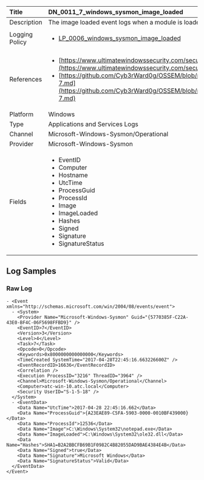 | Title          | DN_0011_7_windows_sysmon_image_loaded                                                                                                      |
|:---------------|:-----------------------------------------------------------------------------------------------------------------|
| Description    | The image loaded event logs when a module is loaded in a specific process                                                                                                |
| Logging Policy | <ul><li>[LP_0006_windows_sysmon_image_loaded](../Logging_Policies/LP_0006_windows_sysmon_image_loaded.md)</li></ul> |
| References     | <ul><li>[https://www.ultimatewindowssecurity.com/securitylog/encyclopedia/event.aspx?eventid=90007](https://www.ultimatewindowssecurity.com/securitylog/encyclopedia/event.aspx?eventid=90007)</li><li>[https://github.com/Cyb3rWard0g/OSSEM/blob/master/data_dictionaries/windows/sysmon/event-7.md](https://github.com/Cyb3rWard0g/OSSEM/blob/master/data_dictionaries/windows/sysmon/event-7.md)</li></ul>                                  |
| Platform       | Windows   |
| Type           | Applications and Services Logs 		| 
| Channel        | Microsoft-Windows-Sysmon/Operational    |
| Provider       | Microsoft-Windows-Sysmon   |
| Fields         | <ul><li>EventID</li><li>Computer</li><li>Hostname</li><li>UtcTime</li><li>ProcessGuid</li><li>ProcessId</li><li>Image</li><li>ImageLoaded</li><li>Hashes</li><li>Signed</li><li>Signature</li><li>SignatureStatus</li></ul>                                               |


## Log Samples

### Raw Log

```
- <Event xmlns="http://schemas.microsoft.com/win/2004/08/events/event">
  - <System>
    <Provider Name="Microsoft-Windows-Sysmon" Guid="{5770385F-C22A-43E0-BF4C-06F5698FFBD9}" />
    <EventID>7</EventID>
    <Version>3</Version>
    <Level>4</Level>
    <Task>7</Task>
    <Opcode>0</Opcode>
    <Keywords>0x8000000000000000</Keywords>
    <TimeCreated SystemTime="2017-04-28T22:45:16.663226600Z" />
    <EventRecordID>16636</EventRecordID>
    <Correlation />
    <Execution ProcessID="3216" ThreadID="3964" />
    <Channel>Microsoft-Windows-Sysmon/Operational</Channel>
    <Computer>atc-win-10.atc.local</Computer>
    <Security UserID="S-1-5-18" />
  </System>
  - <EventData>
    <Data Name="UtcTime">2017-04-28 22:45:16.662</Data>
    <Data Name="ProcessGuid">{A23EAE89-C5FA-5903-0000-0010BF439000}</Data>
    <Data Name="ProcessId">12536</Data>
    <Data Name="Image">C:\Windows\System32\notepad.exe</Data>
    <Data Name="ImageLoaded">C:\Windows\System32\ole32.dll</Data>
    <Data Name="Hashes">SHA1=B2A2BBCFB69B1F0982C4B82055DAD9BAE4384E4B</Data>
    <Data Name="Signed">true</Data>
    <Data Name="Signature">Microsoft Windows</Data>
    <Data Name="SignatureStatus">Valid</Data>
  </EventData>
</Event>

```




